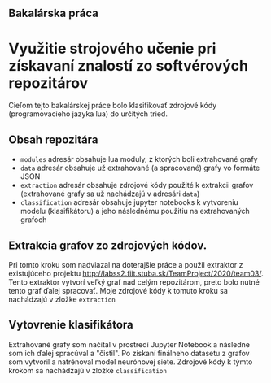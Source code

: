 ## Bakalárska práca
# Využitie strojového učenie pri získavaní znalostí zo softvérových repozitárov

Cieľom tejto bakalárskej práce bolo klasifikovať zdrojové kódy (programovacieho jazyka lua) do určitých tried.

## Obsah repozitára
- `modules` adresár obsahuje lua moduly, z ktorých boli extrahované grafy
- `data` adresár obsahuje už extrahované (a spracované) grafy vo formáte JSON
- `extraction` adresár obsahuje zdrojové kódy použité k extrakcii grafov (extrahované grafy sa už nachádzajú v adresári `data`)
- `classification` adresár obsahuje jupyter notebooks k vytvoreniu modelu (klasifikátoru) a jeho následnému použitiu na extrahovaných grafoch


## Extrakcia grafov zo zdrojových kódov.
Pri tomto kroku som nadviazal na doterajšie práce a použil extraktor z existujúceho projektu http://labss2.fiit.stuba.sk/TeamProject/2020/team03/.
Tento extraktor vytvorí veľký graf nad celým repozitárom, preto bolo nutné tento graf ďalej spracovať. Moje zdrojové kódy k tomuto kroku sa nachádzajú v zložke `extraction`

## Vytovrenie klasifikátora
Extrahované grafy som načítal v prostredí Jupyter Notebook a následne som ich ďalej spracúval a "čistil". Po získaní finálneho datasetu z grafov som vytvoril a natrénoval model neurónovej siete. Zdrojové kódy k týmto krokom sa nachádzajú v zložke `classification`
